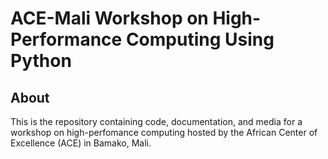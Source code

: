 # ACE-Mali Workshop on High-Performance Computing Using Python

## About

This is the repository containing code, documentation, and media for a workshop on high-perfomance computing hosted by
the African Center of Excellence (ACE) in Bamako, Mali.
